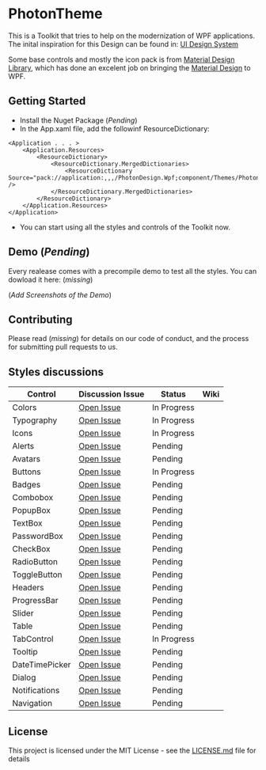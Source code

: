 # PhotonTheme
This is a Toolkit that tries to help on the modernization of WPF applications. 
The inital inspiration for this Design can be found in: [UI Design System](https://uidesignsystem.com/desktop.html)

Some base controls and mostly the icon pack is from [Material Design Library](https://github.com/MaterialDesignInXAML/MaterialDesignInXamlToolkit), which has done an excelent job on bringing the [Material Design](https://material.io/design/) to WPF.

## Getting Started


+ Install the Nuget Package (*Pending*)
+ In the App.xaml file, add the followinf ResourceDictionary:
```
<Application . . . >
    <Application.Resources>
        <ResourceDictionary>
            <ResourceDictionary.MergedDictionaries>
                <ResourceDictionary Source="pack://application:,,,/PhotonDesign.Wpf;component/Themes/PhotonDesign.Defaults.xaml" />
            </ResourceDictionary.MergedDictionaries>
        </ResourceDictionary>
    </Application.Resources>
</Application>
```
+ You can start using all the styles and controls of the Toolkit now. 

## Demo (*Pending*)
Every realease comes with a precompile demo to test all the styles. You can dowload it here: (*missing*)

(*Add Screenshots of the Demo*)

## Contributing

Please read (*missing*) for details on our code of conduct, and the process for submitting pull requests to us.

## Styles discussions

| Control| Discussion Issue | Status | Wiki
| --- | --- | --- | ---
| Colors | [Open Issue](https://github.com/AlbertAlonso/PhotonDesignTheme/issues/1) | In Progress | 
| Typography | [Open Issue](https://github.com/AlbertAlonso/PhotonDesignTheme/issues/2) | In Progress |
| Icons | [Open Issue](https://github.com/AlbertAlonso/PhotonDesignTheme/issues/3) | In Progress |
| Alerts | [Open Issue](https://github.com/AlbertAlonso/PhotonDesignTheme/issues/4) | Pending |
| Avatars | [Open Issue](https://github.com/AlbertAlonso/PhotonDesignTheme/issues/5) | Pending |
| Buttons | [Open Issue](https://github.com/AlbertAlonso/PhotonDesignTheme/issues/6) | In Progress |
| Badges | [Open Issue](https://github.com/AlbertAlonso/PhotonDesignTheme/issues/7) | Pending |
| Combobox | [Open Issue](https://github.com/AlbertAlonso/PhotonDesignTheme/issues/8) | Pending |
| PopupBox | [Open Issue](https://github.com/AlbertAlonso/PhotonDesignTheme/issues/8) | Pending |
| TextBox |[Open Issue](https://github.com/AlbertAlonso/PhotonDesignTheme/issues/9) | Pending |
| PasswordBox | [Open Issue](https://github.com/AlbertAlonso/PhotonDesignTheme/issues/9) | Pending |
| CheckBox | [Open Issue](https://github.com/AlbertAlonso/PhotonDesignTheme/issues/9) | Pending |
| RadioButton | [Open Issue](https://github.com/AlbertAlonso/PhotonDesignTheme/issues/9) | Pending |
| ToggleButton | [Open Issue](https://github.com/AlbertAlonso/PhotonDesignTheme/issues/9) | Pending |
| Headers | [Open Issue](https://github.com/AlbertAlonso/PhotonDesignTheme/issues/10) | Pending |
| ProgressBar | [Open Issue](https://github.com/AlbertAlonso/PhotonDesignTheme/issues/11) | Pending |
| Slider | [Open Issue](https://github.com/AlbertAlonso/PhotonDesignTheme/issues/12) | Pending |
| Table | [Open Issue](https://github.com/AlbertAlonso/PhotonDesignTheme/issues/13) | Pending |
| TabControl | [Open Issue](https://github.com/AlbertAlonso/PhotonDesignTheme/issues/14) | In Progress |
| Tooltip | [Open Issue](https://github.com/AlbertAlonso/PhotonDesignTheme/issues/15) | Pending |
| DateTimePicker | [Open Issue](https://github.com/AlbertAlonso/PhotonDesignTheme/issues/16) | Pending |
| Dialog | [Open Issue](https://github.com/AlbertAlonso/PhotonDesignTheme/issues/17) | Pending |
| Notifications | [Open Issue](https://github.com/AlbertAlonso/PhotonDesignTheme/issues/18) | Pending |
| Navigation | [Open Issue](https://github.com/AlbertAlonso/PhotonDesignTheme/issues/19) | Pending |

## License

This project is licensed under the MIT License - see the [LICENSE.md](LICENSE.md) file for details
